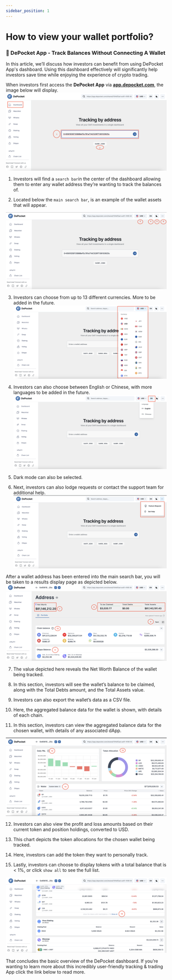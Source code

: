 ```yaml
---
sidebar_position: 1
---
```


# How to view your wallet portfolio?

### 🚀 DePocket App - Track Balances Without Connecting A Wallet

In this article, we’ll discuss how investors can benefit from using DePocket App's dashboard. Using this dashboard effectively will significantly help investors save time while enjoying the experience of crypto trading.

When investors first access the **DePocket App** via [**app.depocket.com**](https://app.depocket.com/), the image below will display. 
![](../../../static/img/docs/dashboard/2.1.png)

1) Investors will find a `search bar`in the center of the dashboard allowing them to enter any wallet address they’re wanting to track the balances of. 

2) Located below the `main search bar`, is an example of the wallet assets that will appear.

![](../../../static/img/docs/dashboard/2.2.png)

3) Investors can choose from up to 13 different currencies. More to be added in the future.
![](../../../static/img/docs/dashboard/2.3.png)

4) Investors can also choose between English or Chinese, with more languages to be added in the future.
![](../../../static/img/docs/dashboard/2.4.png)

5) Dark mode can also be selected.

6) Next, investors can also lodge requests or contact the support team for additional help.
![](../../../static/img/docs/dashboard/2.6.png)

After a wallet address has been entered into the main search bar, you will be taken to a results display page as depicted below.
![](../../../static/img/docs/dashboard/2.7.png)

7) The value depicted here reveals the Net Worth Balance of the wallet being tracked.

8) In this section, investors will see the wallet’s balance to be claimed, along with the Total Debts amount, and the Total Assets value.

9) Investors can also export the wallet’s data as a CSV file.

10) Here, the aggregated balance data for the wallet is shown, with details of each chain.

11) In this section, investors can view the aggregated balance data for the chosen wallet, with details of any associated dApp.

![](../../../static/img/docs/dashboard/2.8.png)

12) Investors can also view the profit and loss amounts based on their current token and position holdings, converted to USD.

13) This chart depicts the token allocations for the chosen wallet being tracked.

14) Here, investors can add the token they want to personally track.

15) Lastly, investors can choose to display tokens with a total balance that is < 1%, or click `show all` to see the full list.

![](../../../static/img/docs/dashboard/2.9.png)

That concludes the basic overview of the DePocket dashboard. If you’re wanting to learn more about this incredibly user-friendly tracking & trading App click the link below to read more.